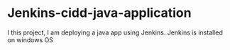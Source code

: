 # Jenkins-cidd-java-application
I this project, I am deploying a java app using Jenkins. Jenkins is installed on windows OS
